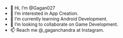 - 👋 Hi, I’m @Gagan027
- 👀 I’m interested in App Creation.
- 🌱 I’m currently learning Android Development.
- 💞️ I’m looking to collaborate on Game Development.
- 📫 Reach me @_gaganchandra at Instagram.

<!---
HeyGagan/HeyGagan is a ✨ special ✨ repository because its `README.md` (this file) appears on your GitHub profile.
You can click the Preview link to take a look at your changes.
--->
